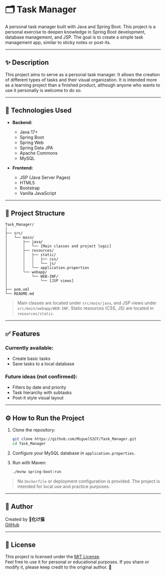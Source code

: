 # 🗂️ Task Manager

A personal task manager built with Java and Spring Boot. This project is a personal exercise to deepen knowledge in Spring Boot development, database management, and JSP. The goal is to create a simple task management app, similar to sticky notes or post-its.

---

## ✨ Description

This project aims to serve as a personal task manager. It allows the creation of different types of tasks and their visual organization. It is intended more as a learning project than a finished product, although anyone who wants to use it personally is welcome to do so.

---

## 🚀 Technologies Used

- **Backend:**
  - Java 17+
  - Spring Boot
  - Spring Web
  - Spring Data JPA
  - Apache Commons
  - MySQL

- **Frontend:**
  - JSP (Java Server Pages)
  - HTML5
  - Bootstrap
  - Vanilla JavaScript

---

## 🧱 Project Structure

```
Task_Manager/
│
├── src/
│   └── main/
│       ├── java/
│       │   └── [Main classes and project logic]
│       ├── resources/
│       │   ├── static/
│       │   │   ├── css/
│       │   │   └── js/
│       │   └── application.properties
│       └── webapp/
│           └── WEB-INF/
│               └── [JSP views]
│
├── pom.xml
└── README.md
```

> Main classes are located under `src/main/java`, and JSP views under `src/main/webapp/WEB-INF`. Static resources (CSS, JS) are located in `resources/static`.

---

## ✅ Features

### Currently available:
- Create basic tasks
- Save tasks to a local database

### Future ideas (not confirmed):
- Filters by date and priority
- Task hierarchy with subtasks
- Post-it style visual layout

---

## ⚙️ How to Run the Project

1. Clone the repository:
   ```bash
   git clone https://github.com/Miguel52CF/Task_Manager.git
   cd Task_Manager
   ```

2. Configure your MySQL database in `application.properties`.

3. Run with Maven:
   ```bash
   ./mvnw spring-boot:run
   ```

> No `Dockerfile` or deployment configuration is provided. The project is intended for local use and practice purposes.

---

## 👤 Author

Created by **📛化け猫**  
[GitHub](https://github.com/Miguel52CF)

---

## 📄 License

This project is licensed under the [MIT License](LICENSE).  
Feel free to use it for personal or educational purposes. If you share or modify it, please keep credit to the original author. 🙌